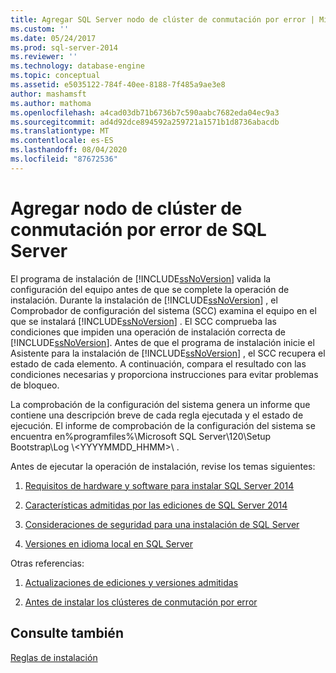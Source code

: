 ```yaml
---
title: Agregar SQL Server nodo de clúster de conmutación por error | Microsoft Docs
ms.custom: ''
ms.date: 05/24/2017
ms.prod: sql-server-2014
ms.reviewer: ''
ms.technology: database-engine
ms.topic: conceptual
ms.assetid: e5035122-784f-40ee-8188-7f485a9ae3e8
author: mashamsft
ms.author: mathoma
ms.openlocfilehash: a4cad03db71b6736b7c590aabc7682eda04ec9a3
ms.sourcegitcommit: ad4d92dce894592a259721a1571b1d8736abacdb
ms.translationtype: MT
ms.contentlocale: es-ES
ms.lasthandoff: 08/04/2020
ms.locfileid: "87672536"
---
```

# <a name="add-sql-server-failover-cluster-node"></a>Agregar nodo de clúster de conmutación por error de SQL Server
  El programa de instalación de [!INCLUDE[ssNoVersion](../../includes/ssnoversion-md.md)] valida la configuración del equipo antes de que se complete la operación de instalación. Durante la instalación de [!INCLUDE[ssNoVersion](../../includes/ssnoversion-md.md)] , el Comprobador de configuración del sistema (SCC) examina el equipo en el que se instalará [!INCLUDE[ssNoVersion](../../includes/ssnoversion-md.md)] . El SCC comprueba las condiciones que impiden una operación de instalación correcta de [!INCLUDE[ssNoVersion](../../includes/ssnoversion-md.md)]. Antes de que el programa de instalación inicie el Asistente para la instalación de [!INCLUDE[ssNoVersion](../../includes/ssnoversion-md.md)] , el SCC recupera el estado de cada elemento. A continuación, compara el resultado con las condiciones necesarias y proporciona instrucciones para evitar problemas de bloqueo.  
  
 La comprobación de la configuración del sistema genera un informe que contiene una descripción breve de cada regla ejecutada y el estado de ejecución. El informe de comprobación de la configuración del sistema se encuentra en%programfiles%\Microsoft SQL Server\120\Setup Bootstrap\Log \\<YYYYMMDD_HHMM>\\ .  
  
 Antes de ejecutar la operación de instalación, revise los temas siguientes:  
  
1.  [Requisitos de hardware y software para instalar SQL Server 2014](hardware-and-software-requirements-for-installing-sql-server.md)  
  
2.  [Características admitidas por las ediciones de SQL Server 2014](../../../2014/getting-started/features-supported-by-the-editions-of-sql-server-2014.md)  
  
3.  [Consideraciones de seguridad para una instalación de SQL Server](../../../2014/sql-server/install/security-considerations-for-a-sql-server-installation.md)  
  
4.  [Versiones en idioma local en SQL Server](../../../2014/sql-server/install/local-language-versions-in-sql-server.md)  
  
 Otras referencias:  
  
1.  [Actualizaciones de ediciones y versiones admitidas](../../database-engine/install-windows/supported-version-and-edition-upgrades.md)  
  
2.  [Antes de instalar los clústeres de conmutación por error](../failover-clusters/install/before-installing-failover-clustering.md)  
  
## <a name="see-also"></a>Consulte también  
 [Reglas de instalación](../../../2014/sql-server/install/install-rules.md)  
  
  
